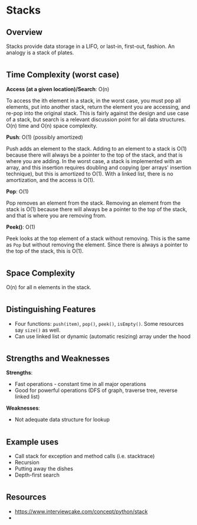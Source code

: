 # Stacks
## Overview

Stacks provide data storage in a LIFO, or last-in, first-out, fashion. An analogy is a stack of plates. 

#
## Time Complexity (worst case)
**Access (at a given location)/Search**: O(n)

To access the ith element in a stack, in the worst case, you must pop all elements, put into another stack, return the element you are accessing, and re-pop into the original stack. This is fairly against the design and use case of a stack, but search is a relevant discussion point for all data structures. O(n) time and O(n) space complexity.

**Push**: O(1) (possibly amortized)

Push adds an element to the stack. Adding to an element to a stack is O(1) because there will always be a pointer to the top of the stack, and that is where you are adding. In the worst case, a stack is implemented with an array, and this insertion requires doubling and copying (per arrays' insertion technique), but this is amortized to O(1). With a linked list, there is no amortization, and the access is O(1). 

**Pop**: O(1)

Pop removes an element from the stack. Removing an element from the stack is O(1) because there will always be a pointer to the top of the stack, and that is where you are removing from.

**Peek()**: O(1)

Peek looks at the top element of a stack without removing. This is the same as `Pop` but without removing the element. Since there is always a pointer to the top of the stack, this is O(1).

#
## Space Complexity

O(n) for all n elements in the stack.

#
## Distinguishing Features
- Four functions: `push(item)`, `pop()`, `peek()`, `isEmpty()`. Some resources say `size()` as well.
- Can use linked list or dynamic (automatic resizing) array under the hood

#
## Strengths and Weaknesses

**Strengths**:
- Fast operations - constant time in all major operations
- Good for powerful operations (DFS of graph, traverse tree, reverse linked list)

**Weaknesses**:
- Not adequate data structure for lookup

#
## Example uses
- Call stack for exception and method calls (i.e. stacktrace)
- Recursion
- Putting away the dishes
- Depth-first search

#
## Resources
- https://www.interviewcake.com/concept/python/stack
- 

#